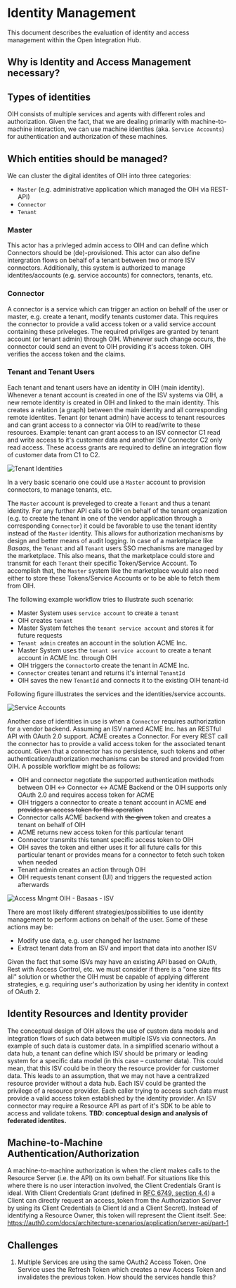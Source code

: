 # Identity Management

 This document describes the evaluation of identity and access management within the Open Integration Hub.

 ## Why is Identity and Access Management necessary?



 ## Types of identities
 OIH consists of multiple services and agents with different roles and authorization. Given the fact, that we are dealing primarily with machine-to-machine interaction, we can use machine identites (aka. `Service Accounts`) for authentication and authorization of these machines.


 ## Which entities should be managed?

 We can cluster the digital identites of OIH into three categories:
 * `Master` (e.g. administrative application which managed the OIH via REST-API)
 * `Connector`
 * `Tenant`


 ### Master
 This actor has a privleged admin access to OIH and can define which Connectors should be (de)-provisioned. This actor can also define intergration flows on behalf of a tenant between two or more ISV connectors.
 Additionally, this system is authorized to manage identites/accounts (e.g. service accounts) for connectors, tenants, etc.

 ### Connector
 A connector is a service which can trigger an action on behalf of the user or master, e.g. create a tenant, modify tenants customer data. This requires the connector to provide a valid access token or a valid service account containing these priveleges. The required privilges are granted by tenant account (or tenant admin) through OIH. Whenever such change occurs, the connector could send an event to OIH providing it's access token. OIH verifies the access token and the claims.

 ### Tenant and Tenant Users
 Each tenant and tenant users have an identity in OIH (main identity). Whenever a tenant account is created in one of the ISV systems via OIH, a new remote identity is created in OIH and linked to the main identity. This creates a relation (a graph) between the main identity and all corresponding remote identites.
 Tenant (or tenant admin) have access to tenant resources and can grant access to a connector via OIH to read/write to these resources.
 Example: tenant can grant access to an ISV connector C1 read and write access to it's customer data and another ISV Connector C2 only read access. These access grants are required to define an integration flow of customer data from C1 to C2.

 ![Tenant Identities](https://github.com/openintegrationhub/Microservices/blob/master/SecureAccessControl/assets/identities-linked.png)




 In a very basic scenario one could use a `Master` account to provision connectors, to manage tenants, etc.

 The `Master` account is preveleged to create a `Tenant` and thus a tenant identity. For any further API calls to OIH on behalf of the tenant organization (e.g. to create the tenant in one of the vendor application through a corresponding `Connector`) it could be favorable to use the tenant identity instead of the `Master` identity. This allows for authorization mechanisms by design and better means of audit logging. In case of a marketplace like _Basaas_, the `Tenant` and all `Tenant` users   SSO mechanisms are managed by the marketplace. This also means, that the marketplace could store and transmit for each `Tenant` their specific Token/Service Account. To accomplish that, the `Master` system like the marketplace would also need either to store these Tokens/Service Accounts or to be able to fetch them from OIH.

 The following example workflow tries to illustrate such scenario:


 * Master System uses `service account` to create a `tenant`
  * OIH creates `tenant`
  * Master System fetches the `tenant service account` and stores it for future requests
 * `Tenant admin` creates an account in the solution ACME Inc.
  * Master System uses the `tenant service account` to create a tenant account in ACME Inc. through OIH
  * OIH triggers the `Connector`to create the tenant in ACME Inc.
  * `Connector` creates tenant and returns it's internal `TenantId`
  * OIH saves the new `TenantId` and connects it to the existing OIH tenant-id

 Following figure illustrates the services and the identities/service accounts.

 ![Service Accounts](https://github.com/openintegrationhub/Microservices/blob/master/SecureAccessControl/assets/identities-oih.png)


 Another case of identities in use is when a `Connector` requires authorization for a vendor backend. Assuming an ISV named ACME Inc. has an RESTful API with OAuth 2.0 support. ACME creates a Connector. For every REST call the connector has to provide a valid access token for the associated tenant account. Given that a connector has no persistence, such tokens and other authentication/authorization mechanisms can be stored and provided from OIH. A possible workflow might be as follows:
 * OIH and connector negotiate the supported authentication methods between OIH ↔ Connector ↔ ACME Backend or the OIH supports only OAuth 2.0 and requires access token for ACME
 * OIH triggers a connector to create a tenant account in ACME ~~and provides an access token for this operation~~
 * Connector calls ACME backend with ~~the given~~ token and creates a tenant on behalf of OIH
 * ACME returns new access token for this particular tenant
 * Connector transmits this tenant specific access token to OIH
 * OIH saves the token and either uses it for all future calls for this particular tenant or provides means for a connector to fetch such token when needed
 * Tenant admin creates an action through OIH
 * OIH requests tenant consent (UI) and triggers the requested action afterwards

 ![Access Mngmt OIH - Basaas - ISV](https://github.com/openintegrationhub/Microservices/blob/master/SecureAccessControl/assets/access-mngmt-oih-basaas-isv.png)


 There are most likely different strategies/possibilities to use identity management to perform actions on behalf of the user. Some of these actions may be:
 * Modify use data, e.g. user changed her lastname
 * Extract tenant data from an ISV and import that data into another ISV

 Given the fact that some ISVs may have an existing API based on OAuth, Rest with Access Control, etc. we must consider if there is a "one size fits all" solution or whether the OIH must be capable of applying different strategies, e.g. requiring user's authorization by using her identity in context of OAuth 2.



 ## Identity Resources and Identity provider


 The conceptual design of OIH allows the use of custom data models and integration flows of such data between multiple ISVs via connectors. An example of such data is customer data. In a simplified scenario without a data hub, a tenant can define which ISV should be primary or leading system for a specific data model (in this case – customer data). This could mean, that this ISV could be in theory the resource provider for customer data. This leads to an assumption, that we may not have a centralized resource provider without a data hub. Each ISV could be granted the privilege of a resource provider. Each caller trying to access such data must provide a valid access token established by the identity provider. An ISV connector may require a Resource API as part of it's SDK to be able to access and validate tokens.
 **TBD: conceptual design and analysis of federated identites.**



 ## Machine-to-Machine Authentication/Authorization

 A machine-to-machine authorization is when the client makes calls to the Resource Server (i.e. the API) on its own behalf.
 For situations like this where there is no user interaction involved, the Client Credentials Grant is ideal. With Client Credentials Grant (defined in [RFC 6749, section 4.4](https://tools.ietf.org/html/rfc6749#section-4.4)) a Client can directly request an access_token from the Authorization Server by using its Client Credentials (a Client Id and a Client Secret). Instead of identifying a Resource Owner, this token will represent the Client itself.
 See: https://auth0.com/docs/architecture-scenarios/application/server-api/part-1


 ## Challenges

 1. Multiple Services are using the same OAuth2 Access Token. One Service uses the Refresh Token which creates a new Access Token and invalidates the previous token. How should the services handle this?
